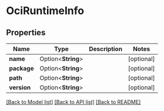 # OciRuntimeInfo

## Properties

Name | Type | Description | Notes
------------ | ------------- | ------------- | -------------
**name** | Option<**String**> |  | [optional]
**package** | Option<**String**> |  | [optional]
**path** | Option<**String**> |  | [optional]
**version** | Option<**String**> |  | [optional]

[[Back to Model list]](../README.md#documentation-for-models) [[Back to API list]](../README.md#documentation-for-api-endpoints) [[Back to README]](../README.md)


